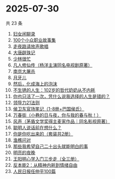 # 2025-07-30

共 23 条

<!-- BEGIN WEREAD -->
<!-- 最后更新时间 2025-07-30 05:09:27 +0800 -->
1. [妇女闲聊录](https://weread.qq.com/web/bookDetail/1f932b10813ab939dg010603)
1. [100个小众职业故事集](https://weread.qq.com/web/bookDetail/6d832b40813ab9a86g01102d)
1. [走夜路请放声歌唱](https://weread.qq.com/web/bookDetail/57a32a205c75ec57a476e6b)
1. [大唐辟珠记](https://weread.qq.com/web/bookDetail/1d3328e0813aba2a8g01648a)
1. [少林很忙](https://weread.qq.com/web/bookDetail/bbf32b705e1d63bbff7a43a)
1. [凡人修仙传（杨洋主演同名电视剧原著）](https://weread.qq.com/web/bookDetail/f8932040571886f89dbe6b5)
1. [南京大屠杀](https://weread.qq.com/web/bookDetail/ed4325105af547ed45154e5)
1. [月牙儿](https://weread.qq.com/web/bookDetail/86b32c00813ab8459g01177f)
1. [然后，化成海上的泡沫](https://weread.qq.com/web/bookDetail/1ee32af0813aba290g0178a0)
1. [不生锈的人生：102岁的哲代奶奶从不内耗](https://weread.qq.com/web/bookDetail/77232620813aba06dg01442d)
1. [你也只活了一次，凭什么说我选择的人生是错的？](https://weread.qq.com/web/bookDetail/4a132d50813aba212g015722)
1. [领导力21法则](https://weread.qq.com/web/bookDetail/b6032c405c6689b60d17b64)
1. [侯卫东官场笔记（1-8册+巴国侯氏）](https://weread.qq.com/web/bookDetail/0b0328b05c06490b0989939)
1. [万春街（小巷的日与夜，你与我的春与秋！）](https://weread.qq.com/web/bookDetail/22d322c0813aba25dg015534)
1. [风声（茅盾文学奖得主麦家作品｜同名影视原著）](https://weread.qq.com/web/bookDetail/57332d10720c71dc573aa97)
1. [聪明人说话前在想什么？](https://weread.qq.com/web/bookDetail/f2032800813ab981fg014c38)
1. [你是你吃出来的（套装共2册）](https://weread.qq.com/web/bookDetail/ebd322f072550e0aebd4ff9)
1. [渔樵问对](https://weread.qq.com/web/bookDetail/35832f205c021d3581f6374)
1. [那些我希望自己二十出头就能明白的事](https://weread.qq.com/web/bookDetail/eba32660813aba0edg0190fb)
1. [明亮的夜晚](https://weread.qq.com/web/bookDetail/2db32930813ab80f9g0165a3)
1. [王阳明心学入门三步走（全三册）](https://weread.qq.com/web/bookDetail/bef32c20813aba1dbg018aa3)
1. [反本能2：从精神内耗到情绪自由](https://weread.qq.com/web/bookDetail/239320c0813ab9f44g0104b0)
1. [人民日报任仲平100篇](https://weread.qq.com/web/bookDetail/f6e32ae07181ef59f6ebefe)
<!-- END WEREAD -->